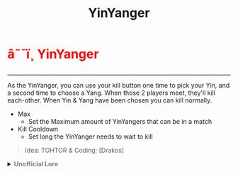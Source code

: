 ﻿---
lang: en-US
title: YinYanger
prev: Witch
next: Zombie
---

# <font color="red">â˜¯ï¸ <b>YinYanger</b></font> <Badge text="Killing" type="tip" vertical="middle"/>
---

As the YinYanger, you can use your kill button one time to pick your Yin, and a second time to choose a Yang. When those 2 players meet, they'll kill each-other. When Yin & Yang have been chosen you can kill normally.
* Max
  * Set the Maximum amount of YinYangers that can be in a match
* Kill Cooldown
  * Set long the YinYanger needs to wait to kill

> Idea: TOHTOR & Coding: [Drakos]

<details>
<summary><b><font color=gray>Unofficial Lore</font></b></summary>

A New Philosophy

One day, while watching Discovery+, a bean with a passion for history stumbled upon a concept that would change his life: yin and yang. This ancient idea from Chinese philosophy described two opposing yet interconnected forces that perpetually interact. Intrigued by the notion of these elements balancing each other while also being in conflict, he spent days delving into the topic.

Impostor Selection

When the time came for impostor selection, the bean had a brilliant idea. He would choose two players, one representing yin and the other yang. The goal? To instigate a rivalry that would either lead them to self-destruct or eliminate each other.

Idea Number 1: Instigate Anger

â€œToo much work,â€ he thought, dismissing this option.

Idea Number 2: Deception

â€œLies always work,â€ he mused. â€œLying to yin and yang? Thatâ€™s a fantastic idea!â€

Game One

He selected the players. To the yin, he whispered, â€œThe yang wants to destroy you. He claims heâ€™s far superior. You need to eliminate him.â€

Then, to the yang, he said, â€œItâ€™s your destiny to take down the yin. Thereâ€™s no other way to prove yourself.â€

To both players, he added ominously, â€œThe blood on your hands is a mark of your choices. You can decide whose blood it will be.â€

As the beans squared off against each other, the bean who orchestrated this scheme watched with glee. â€œYes! This is working perfectly!â€ he exclaimed.

The Conclusion

In the end, both yin and yang fell to their own rivalry, unaware that they had been manipulated. The bean, now calling himself the YinYanger, reveled in his cleverness as he claimed victory.

This was the birth of the Egoist and the YinYanger. In the aftermath, the only trace left behind was a single symbolâ€”the Chinese yin yang imageâ€”marking the chaos that ensued.
> Submitted by: champofchamps78
</details>
